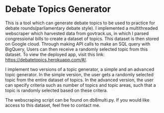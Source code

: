 # Debate Topics Generator

This is a tool which can generate debate topics to be used to practice for debate rounds(parliamentary debate style). I implemented a multithreaded webscraper which harvested data from govtrack.us, in which I parsed congressional bills to create a dataset of topics. This dataset is then stored on Google cloud. Through making API calls to make an SQL query with BigQuery, Users can then receive a randomly selected topic from this dataset. 
To view the deployed app, visit this link: https://debatetopics.herokuapp.com/#/.

I implement two versions of a topic generator, a simple and an advanced topic generator. In the simple version, the user gets a randomly selected topic from the entire dataset of topics. In the advanced version, the user can specify criteria such as number of topics and topic areas, such that a topic is randomly selected based on these critera. 

The webscraping script can be found on db8multi.py. If you would like access to this dataset, feel free to contact me. 
